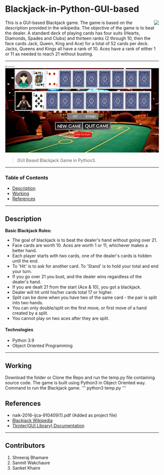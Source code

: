 # Blackjack-in-Python-GUI-based
<img src="https://github.com/shreerajbhamare/Blackjack-in-Python-GUI-based-/blob/main/Rppoop_Project/icon.ico" align="right" />


This is a GUI-based Blackjack game. The game is based on the description provided in the wikipedia. The objective of the game is to beat the dealer. A standard deck of playing cards has four suits (Hearts, Diamonds, Spades and Clubs) and thirteen ranks (2 through 10, then the face cards Jack, Queen, King and Ace) for a total of 52 cards per deck. Jacks, Queens and Kings all have a rank of 10. Aces have a rank of either 1 or 11 as needed to reach 21 without busting.

---

![Project Image](https://github.com/shreerajbhamare/Blackjack-in-Python-GUI-based-/blob/main/Rppoop_Project/Working_game_Revised.PNG)

> GUI Based Blackjack Game in Python3.

---

### Table of Contents

- [Description](#description)
- [Working](#Working)
- [References](#references)

---

## Description

**Basic Blackjack Rules:**
* The goal of blackjack is to beat the dealer's hand without going over 21.
* Face cards are worth 10. Aces are worth 1 or 11, whichever makes a better hand.
* Each player starts with two cards, one of the dealer's cards is hidden until the end.
* To 'Hit' is to ask for another card. To 'Stand' is to hold your total and end your turn.
* If you go over 21 you bust, and the dealer wins regardless of the dealer's hand.
* If you are dealt 21 from the start (Ace & 10), you got a blackjack.
* Dealer will hit until his/her cards total 17 or higher.
* Split can be done when you have two of the same card - the pair is split into two hands.
* You can only double/split on the first move, or first move of a hand created by a split.
* You cannot play on two aces after they are split.

#### Technologies

- Python 3.9
- Object Oriented Programming


---

## Working
   Download the folder or Clone the Repo and run the temp.py file containing source code. 
   The game is built using Python3 in Object Oriented way.
   Command to run the Blackjack game.
    '''
    python3 temp.py
    '''


## References
- naik-2016-ijca-910409(1).pdf (Added as project file)
- [Blackjack Wikipedia](https://en.wikipedia.org/wiki/Blackjack)
- [Tkinter(GUI Library) Documentation](https://docs.python.org/3/library/tk.html)


---
## Contributors
1. Shreeraj Bhamare
2. Sanmit Wakchaure
3. Sanket Khaire

